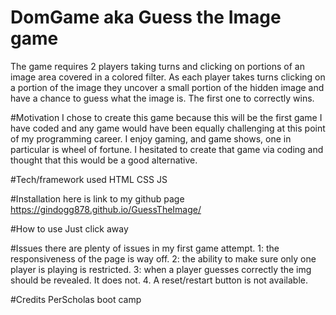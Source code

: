 # DomGame aka Guess the Image game
The game requires 2 players taking turns and clicking on portions of an image area covered 
in a colored filter. As each player takes turns clicking on a portion of the image they uncover 
a small portion of the hidden image and have a chance to guess what the image is. The first one 
to correctly wins.

#Motivation
I chose to create this game because this will be the first game I have coded and any game would 
have been equally challenging at this point of my programming career. I enjoy gaming, and game 
shows, one in particular is wheel of fortune. I hesitated to create that game via coding and 
thought that this would be a good alternative.

#Tech/framework used
HTML
CSS
JS

#Installation
here is link to my github page
https://gindogg878.github.io/GuessTheImage/

#How to use
Just click away

#Issues
there are plenty of issues in my first game attempt.
1: the responsiveness of the page is way off.
2: the ability to make sure only one player is playing is restricted.
3: when a player guesses correctly the img should be revealed. It does not.
4. A reset/restart button is not available.


#Credits
PerScholas boot camp


